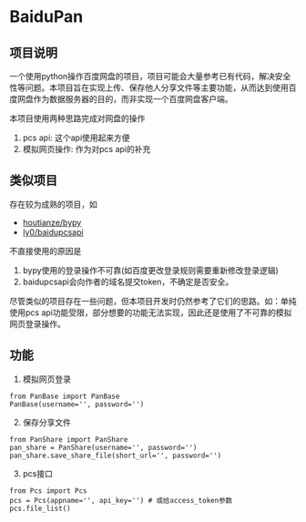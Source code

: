 # BaiduPan
## 项目说明
一个使用python操作百度网盘的项目，项目可能会大量参考已有代码，解决安全性等问题。本项目旨在实现上传、保存他人分享文件等主要功能，从而达到使用百度网盘作为数据服务器的目的，而非实现一个百度网盘客户端。

本项目使用两种思路完成对网盘的操作
1. pcs api: 这个api使用起来方便
2. 模拟网页操作: 作为对pcs api的补充

## 类似项目
存在较为成熟的项目，如
* [houtianze/bypy](https://github.com/houtianze/bypy)
* [ly0/baidupcsapi](https://github.com/ly0/baidupcsapi)

不直接使用的原因是
1. bypy使用的登录操作不可靠(如百度更改登录规则需要重新修改登录逻辑)
2. baidupcsapi会向作者的域名提交token，不确定是否安全。

尽管类似的项目存在一些问题，但本项目开发时仍然参考了它们的思路。如：单纯使用pcs api功能受限，部分想要的功能无法实现，因此还是使用了不可靠的模拟网页登录操作。

## 功能
1. 模拟网页登录
```
from PanBase import PanBase
PanBase(username='', password='')
```

2. 保存分享文件
```
from PanShare import PanShare
pan_share = PanShare(username='', password='')
pan_share.save_share_file(short_url='', password='')
```

3. pcs接口
```
from Pcs import Pcs
pcs = Pcs(appname='', api_key='') # 或给access_token参数
pcs.file_list()
```
